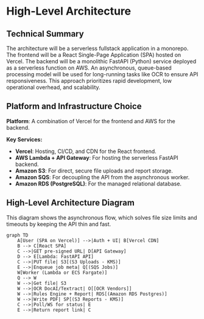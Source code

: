 # High-Level Architecture

## Technical Summary

The architecture will be a serverless fullstack application in a monorepo. The frontend will be a React Single-Page Application (SPA) hosted on Vercel. The backend will be a monolithic FastAPI (Python) service deployed as a serverless function on AWS. An asynchronous, queue-based processing model will be used for long-running tasks like OCR to ensure API responsiveness. This approach prioritizes rapid development, low operational overhead, and scalability.

## Platform and Infrastructure Choice

**Platform**: A combination of Vercel for the frontend and AWS for the backend.

**Key Services:**
- **Vercel**: Hosting, CI/CD, and CDN for the React frontend.
- **AWS Lambda + API Gateway**: For hosting the serverless FastAPI backend.
- **Amazon S3**: For direct, secure file uploads and report storage.
- **Amazon SQS**: For decoupling the API from the asynchronous worker.
- **Amazon RDS (PostgreSQL)**: For the managed relational database.

## High-Level Architecture Diagram

This diagram shows the asynchronous flow, which solves file size limits and timeouts by keeping the API thin and fast.

```mermaid
graph TD
    A[User (SPA on Vercel)] -->|Auth + UI| B[Vercel CDN]
    B --> C[React SPA]
    C -->|GET pre-signed URL| D[API Gateway]
    D --> E[Lambda: FastAPI API]
    C -->|PUT file| S3[(S3 Uploads - KMS)]
    E -->|Enqueue job meta| Q[(SQS Jobs)]
    W[Worker (Lambda or ECS Fargate)]
    Q --> W
    W -->|Get file| S3
    W -->|OCR DocAI/Textract| O[[OCR Vendors]]
    W -->|Rules Engine + Report| RDS[(Amazon RDS Postgres)]
    W -->|Write PDF| SP[(S3 Reports - KMS)]
    C -->|Poll/WS for status| E
    E -->|Return report link| C
```
